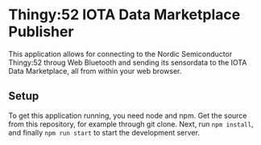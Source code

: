 # Thingy:52 IOTA Data Marketplace Publisher

This application allows for connecting to the Nordic Semiconductor
Thingy:52 throug Web Bluetooth and sending its sensordata to the IOTA
Data Marketplace, all from within your web browser.

## Setup

To get this application running, you need node and npm. Get the source
from this repository, for example through git clone. Next, run `npm
install`, and finally `npm run start` to start the development server.
